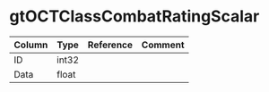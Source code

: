 # gtOCTClassCombatRatingScalar

| Column | Type | Reference | Comment |
|--------|------|-----------|---------|
|ID|int32|||
|Data|float|||
